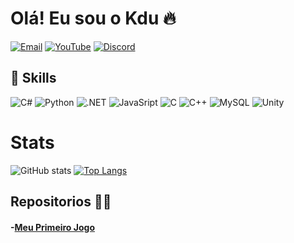 # Olá! Eu sou o Kdu 🔥

[![Email](https://img.shields.io/badge/Gmail-D14836?style=for-the-badge&logo=gmail&logoColor=white)](http://Carloseduardosilva0750@gmail.com) [![YouTube](https://img.shields.io/badge/Kdu-FF0000?style=for-the-badge&logo=youtube&logoColor=white)](https://www.youtube.com/channel/UCziNGcYnk0JO_9tlb8zxCOw) [![Discord](https://img.shields.io/badge/Kdu_%231279-7289DA?style=for-the-badge&logo=discord&logoColor=white)](http://Discord.com)

## 🚀 Skills
![C#](https://img.shields.io/badge/C%23-239120?style=for-the-badge&logo=c-sharp&logoColor=white) ![Python](https://img.shields.io/badge/Python-3776AB?style=for-the-badge&logo=python&logoColor=white) ![.NET](https://img.shields.io/badge/.NET-5C2D91?style=for-the-badge&logo=.net&logoColor=white) ![JavaSript](https://img.shields.io/badge/JavaScript-F7DF1E?style=for-the-badge&logo=javascript&logoColor=black) ![C](https://img.shields.io/badge/C-00599C?style=for-the-badge&logo=c&logoColor=white) ![C++](https://img.shields.io/badge/C%2B%2B-00599C?style=for-the-badge&logo=c%2B%2B&logoColor=white) ![MySQL](https://img.shields.io/badge/MySQL-00000F?style=for-the-badge&logo=mysql&logoColor=white) ![Unity](https://img.shields.io/badge/Unity-100000?style=for-the-badge&logo=unity&logoColor=white) 

# Stats
![GitHub stats](https://github-readme-stats.vercel.app/api?username=Ol0c&show_icons=true&theme=radical) [![Top Langs](https://github-readme-stats.vercel.app/api/top-langs/?username=Ol0c&layout=compact)](https://github.com/Ol0c)


## Repositorios 🧑‍🚀
#### -[Meu Primeiro Jogo](https://github.com/Ol0c/Moderador-De-Ciclo)<br/>
